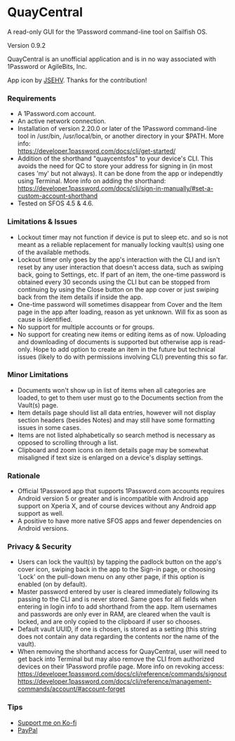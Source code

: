 # QuayCentral
A read-only GUI for the 1Password command-line tool on Sailfish OS.

Version 0.9.2

QuayCentral is an unofficial application and is in no way associated with 1Password or AgileBits, Inc.

App icon by <a href="https://github.com/JSEHV">JSEHV</a>. Thanks for the contribution!

<h3>Requirements</h3>

- A 1Password.com account.
- An active network connection.
- Installation of version 2.20.0 or later of the 1Password command-line tool in /usr/bin, /usr/local/bin, or another directory in your $PATH. More info:<br>
    https://developer.1password.com/docs/cli/get-started/
- Addition of the shorthand "quaycentsfos" to your device's CLI. This avoids the need for QC to store your address for signing in (in most cases 'my' but not always). It can be done from the app or independtly using Terminal. More info on adding the shorthand:<br>
    https://developer.1password.com/docs/cli/sign-in-manually/#set-a-custom-account-shorthand
- Tested on SFOS 4.5 & 4.6.

<h3>Limitations & Issues</h3>

- Lockout timer may not function if device is put to sleep etc. and so is not meant as a reliable replacement for manually locking vault(s) using one of the available methods.
- Lockout timer only goes by the app's interaction with the CLI and isn't reset by any user interaction that doesn't access data, such as swiping back, going to Settings, etc. If part of an item, the one-time password is obtained every 30 seconds using the CLI but can be stopped from continuing by using the Close button on the app cover or just swiping back from the item details if inside the app.
- One-time password will sometimes disappear from Cover and the Item page in the app after loading, reason as yet unknown. Will fix as soon as cause is identified.
- No support for multiple accounts or for groups.
- No support for creating new items or editing items as of now. Uploading and downloading of documents is supported but otherwise app is read-only. Hope to add option to create an item in the future but technical issues (likely to do with permissions involving CLI) preventing this so far.

<h3>Minor Limitations</h3>

- Documents won't show up in list of items when all categories are loaded, to get to them user must go to the Documents section from the Vault(s) page.
- Item details page should list all data entries, however will not display section headers (besides Notes) and may still have some formatting issues in some cases.
- Items are not listed alphabetically so search method is necessary as opposed to scrolling through a list.
- Clipboard and zoom icons on item details page may be somewhat misaligned if text size is enlarged on a device's display settings.

<h3>Rationale</h3>

- Official 1Password app that supports 1Password.com accounts requires Android version 5 or greater and is incompatible with Android app support on Xperia X, and of course devices without any Android app support as well.
- A positive to have more native SFOS apps and fewer dependencies on Android versions.

<h3>Privacy & Security</h3>

- Users can lock the vault(s) by tapping the padlock button on the app's cover icon, swiping back in the app to the Sign-in page, or choosing 'Lock' on the pull-down menu on any other page, if this option is enabled (on by default).
- Master password entered by user is cleared immediately following its passing to the CLI and is never stored. Same goes for all fields when entering in login info to add shorthand from the app. Item usernames and passwords are only ever in RAM, are cleared when the vault is locked, and are only copied to the clipboard if user so chooses.
- Default vault UUID, if one is chosen, is stored as a setting (this string does not contain any data regarding the contents nor the name of the vault).
- When removing the shorthand access for QuayCentral, user will need to get back into Terminal but may also remove the CLI from authorized devices on their 1Password profile page. More info on revoking access:<br>
    https://developer.1password.com/docs/cli/reference/commands/signout<br>
    https://developer.1password.com/docs/cli/reference/management-commands/account/#account-forget

<h3>Tips</h3>

- <a href="https://ko-fi.com/michaeljb">Support me on Ko-fi</a>
- <a href="https://paypal.me/michaeljohnbarrett">PayPal</a>
